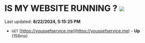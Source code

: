 # IS MY WEBSITE RUNNING ? [![](https://img.shields.io/static/v1?label=Sponsor&message=%E2%9D%A4&logo=GitHub&color=%23fe8e86)](https://github.com/sponsors/Youssef-Lehmam)

Last updated: **8/22/2024, 5:15:25 PM**

- `GET` [https://youssefservice.me](https://youssefservice.me) - **Up** (156ms)
